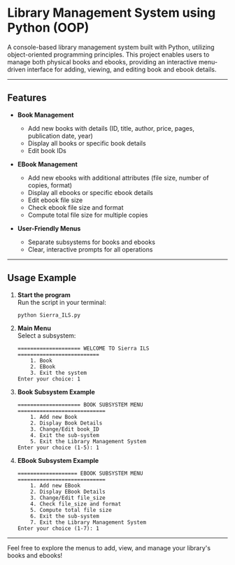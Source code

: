 # Library Management System using Python (OOP)

A console-based library management system built with Python, utilizing object-oriented programming principles. This project enables users to manage both physical books and ebooks, providing an interactive menu-driven interface for adding, viewing, and editing book and ebook details.

---

## Features

- **Book Management**
  - Add new books with details (ID, title, author, price, pages, publication date, year)
  - Display all books or specific book details
  - Edit book IDs

- **EBook Management**
  - Add new ebooks with additional attributes (file size, number of copies, format)
  - Display all ebooks or specific ebook details
  - Edit ebook file size
  - Check ebook file size and format
  - Compute total file size for multiple copies

- **User-Friendly Menus**
  - Separate subsystems for books and ebooks
  - Clear, interactive prompts for all operations

---

## Usage Example

1. **Start the program**  
   Run the script in your terminal:
   ```
   python Sierra_ILS.py
   ```

2. **Main Menu**  
   Select a subsystem:
   ```
   ==================== WELCOME TO Sierra ILS ==========================
       1. Book
       2. EBook
       3. Exit the system
   Enter your choice: 1
   ```

3. **Book Subsystem Example**  
   ```
   ==================== BOOK SUBSYSTEM MENU ============================
       1. Add new Book
       2. Display Book Details
       3. Change/Edit book_ID
       4. Exit the sub-system
       5. Exit the Library Management System
   Enter your choice (1-5): 1
   ```

4. **EBook Subsystem Example**  
   ```
   =================== EBOOK SUBSYSTEM MENU ============================
       1. Add new EBook
       2. Display EBook Details
       3. Change/Edit file_size
       4. Check file_size and format
       5. Compute total file size
       6. Exit the sub-system
       7. Exit the Library Management System
   Enter your choice (1-7): 1
   ```

---

Feel free to explore the menus to add, view, and manage your library's books and ebooks!
